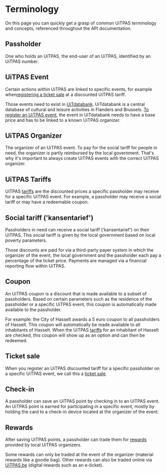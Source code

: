 # Terminology

On this page you can quickly get a grasp of common UiTPAS terminology and concepts, referenced throughout the API documentation.

## Passholder

One who holds an UiTPAS, the end-user of an UiTPAS, identified by an UiTPAS number.

## UiTPAS Event

Certain actions within UiTPAS are linked to specific events, for example when[registering a ticket sale](./registering-ticket-sales.md) at a discounted UiTPAS tariff.

Those events need to exist in [UiTdatabank](https://www.uitdatabank.be/). UiTdatabank is a central database of cultural and leisure activities in Flanders and Brussels. [To register an UiTPAS event](./registering-events.md), the event in UiTdatabank needs to have a base price and has to be linked to a known UiTPAS organizer.

## UiTPAS Organizer

The organizer of an UiTPAS event. To pay for the social tariff for people in need, the organizer is partly reimbursed by the local government. That's why it's important to always create UiTPAS events with the correct UiTPAS organizer.

## UiTPAS Tariffs

UiTPAS [tariffs](/reference/UiTPAS.v2.json/paths/~1tariffs/get) are the discounted prices a specific passholder may receive for a specific UiTPAS event. For example, a passholder may receive a social tariff or may have a redeemable coupon.

## Social tariff ('kansentarief')

Passholders in need can receive a social tariff ('kansentarief') on their UiTPAS.
This social tariff is given by the local government based on local poverty parameters.

Those discounts are paid for via a third-party payer system in which the organizer of the event, the local government and the passholder each pay a percentage of the ticket price. Payments are managed via a financial reporting flow within UiTPAS.

## Coupon

An UiTPAS coupon is a discount that is made available to a subset of passholders.
Based on certain parameters such as the residence of the passholder or a specific UiTPAS event, this coupon is automatically made available to the passholder.

For example: the City of Hasselt awards a 5 euro coupon to all passholders of Hasselt.
This coupon will automatically be made available to all inhabitants of Hasselt.
When the UiTPAS [tariffs](/reference/UiTPAS.v2.json/paths/~1tariffs/get) for an inhabitant of Hasselt are checked, this coupon will show up as an option and can then be redeemed.

## Ticket sale

When you register an UiTPAS discounted tariff for a specific passholder on a specific UiTPAS event, we call this a [ticket sale](/reference/UiTPAS.v2.json/paths/~1ticket-sales/post).

## Check-in

A passholder can save an UiTPAS point by checking in to an UiTPAS event.
An UiTPAS point is earned for participating in a specific event, mostly by holding the card to a check-in device located at the organizer of the event.

## Rewards

After saving UiTPAS points, a passholder can trade them for [rewards](https://www.uitpas.be/voordelen-zoeken#/voordelen) provided by local UiTPAS organizers.

Some rewards can only be traded at the event of the organizer (material rewards like a goodie bag). Other rewards can also be traded online via [UiTPAS.be](http://uitpas.be) (digital rewards such as an e-ticket).
